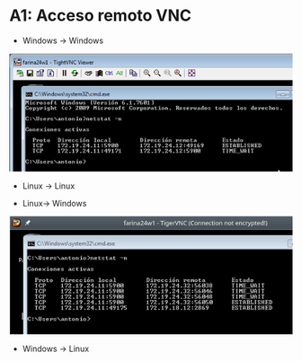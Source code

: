 # A1: Acceso remoto VNC

* Windows -> Windows

![imagen_w-w](img/w-w.png)

* Linux -> Linux


* Linux-> Windows

![imagen_l-w](img/l-w.png)

* Windows -> Linux

